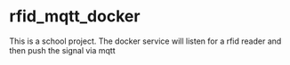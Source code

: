 # rfid_mqtt_docker
This is a school project. The docker service will listen for a rfid reader and then push the signal via mqtt
